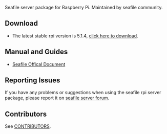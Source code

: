 Seafile server package for Raspberry Pi. Maintained by seafile community.

## Download

- The latest stable rpi version is 5.1.4, [click here to download](https://github.com/haiwen/seafile-rpi/releases/download/v5.1.4/seafile-server_5.1.4_stable_pi.tar.gz).

## Manual and Guides

- [Seafile Offical Document](http://manual.seafile.com/deploy/using_sqlite.html)

## Reporting Issues

If you have any problems or suggestions when using the seafile rpi server package, please report it on [seafile server forum](https://forum.seafile.com/).

## Contributors

See [CONTRIBUTORS](CONTRIBUTORS).
